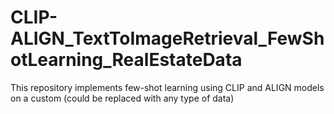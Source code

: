# CLIP-ALIGN_TextToImageRetrieval_FewShotLearning_RealEstateData
This repository implements few-shot learning using CLIP and ALIGN models on a custom (could be replaced with any type of data)
